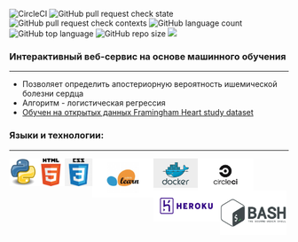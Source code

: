 ![CircleCI](https://img.shields.io/circleci/build/github/loudlemon/pipeline_deployment/master?style=plastic&token=dc3afd9b674913719ce1c614a16fb980203ec7ad)
![GitHub pull request check state](https://img.shields.io/github/status/s/pulls/loudlemon/pipeline_deployment/23?style=plastic)
![GitHub pull request check contexts](https://img.shields.io/github/status/contexts/pulls/loudlemon/pipeline_deployment/23?style=plastic)
![GitHub language count](https://img.shields.io/github/languages/count/loudlemon/pipeline_deployment?style=plastic)
![GitHub top language](https://img.shields.io/github/languages/top/loudlemon/pipeline_deployment?style=plastic)
![GitHub repo size](https://img.shields.io/github/repo-size/loudlemon/pipeline_deployment?style=plastic)
![](https://img.shields.io/badge/healthcare-heart_deseases-red)

### Интерактивный веб-сервис на основе машинного обучения
---
 - Позволяет определить апостериорную вероятность ишемической болезни сердца
 - Алгоритм - логистическая регрессия
 - [Обучен на открытых данных Framingham Heart study dataset](https://www.kaggle.com/amanajmera1/framingham-heart-study-dataset)

### Языки и технологии:
---
<img align="left" width="50px" src="images/python.png" />
<img align="left" width="50px" src="images/html.png" />
<img align="left" width="50px" src="images/css.png" />
<img align="left" width="110px" height="70px" src="images/sklearn.png" />
<img align="left" width="80px" src="images/docker.png" />
<img align="left" width="100px" src="images/cirlceci.png" />
<img align="left" width="120px" src="images/heroku.png" />
<img align="left" width="120px" src="images/bash.png" />


